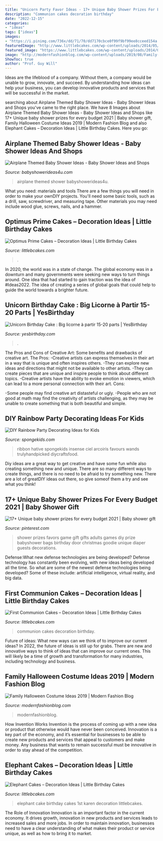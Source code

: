 ```yaml
---
title: "Unicorn Party Favor Ideas - 17+ Unique Baby Shower Prizes For Every Budget 2021"
description: "Communion cakes decoration birthday"
date: "2022-12-15"
categories:
- "ideas"
tags: ["ideas"]
images:
- "https://i.pinimg.com/736x/dd/71/70/dd7170cbce0f99f9bf99ee8cceed154a.jpg"
featuredImage: "http://www.littlebcakes.com/wp-content/uploads/2014/05/Elephant-Cake-Images.jpg"
featured_image: "https://www.littlebcakes.com/wp-content/uploads/2014/01/Optimus-Prime-Cakes.jpg"
image: "http://modernfashionblog.com/wp-content/uploads/2019/08/Family-Halloween-Costume-Ideas-2019-9.jpg"
ShowToc: true
author: "Prof. Guy Will"
---
```



Ideas are the lifeblood of a company. Without them, a company would be unable to grow, innovate, and succeed. By understanding how ideas can help your business, you can develop innovative products and services that will be successful in the market.

	

		
searching about Airplane Themed Baby Shower Ideas - Baby Shower Ideas and Shops you've came to the right place. We have 8 Images about Airplane Themed Baby Shower Ideas - Baby Shower Ideas and Shops like 17+ Unique baby shower prizes for every budget 2021 | Baby shower gift, Family Halloween Costume Ideas 2019 | Modern Fashion Blog and also Elephant Cakes – Decoration Ideas | Little Birthday Cakes. Here you go:
		
    
## Airplane Themed Baby Shower Ideas - Baby Shower Ideas And Shops

<img loading=lazy src="https://babyshowerideas4u.com/wp-content/uploads/2014/01/airplane-241.jpg" onerror="this.onerror=null;this.src='https://tse2.mm.bing.net/th?id=OIP.kA3GIDQGzt8yw1QgozGCTQHaE8&amp;pid=15.1';" alt="Airplane Themed Baby Shower Ideas - Baby Shower Ideas and Shops">

_Source: babyshowerideas4u.com_

>airplane themed shower babyshowerideas4u. 

	

What you need: materials and tools
There are a few things you will need in order to make your ownDIY projects. You'll need some basic tools, such as a drill, saw, screwdriver, and measuring tape. Other materials you may need include wood glue, screws, nails, and a hammer.

    
## Optimus Prime Cakes – Decoration Ideas | Little Birthday Cakes

<img loading=lazy src="https://www.littlebcakes.com/wp-content/uploads/2014/01/Optimus-Prime-Cakes.jpg" onerror="this.onerror=null;this.src='https://tse3.mm.bing.net/th?id=OIP.s6xPvoEnpua7Y7Y8qv5TxwHaJ4&amp;pid=15.1';" alt="Optimus Prime Cakes – Decoration Ideas | Little Birthday Cakes">

_Source: littlebcakes.com_

>. 

	

In 2020, the world was in a state of change. The global economy was in a downturn and many governments were seeking new ways to turn things around. One idea that had started to gain traction was the idea of #Ideas2022. The idea of creating a series of global goals that could help to guide the world towards a brighter future.

    
## Unicorn Birthday Cake : Big Licorne à Partir 15-20 Parts | YesBirthday

<img loading=lazy src="https://yesbirthday.com/wp-content/uploads/2019/10/Unicorn-Birthday-Cake-Big-licorne-a-partir-15-20-parts.jpg" onerror="this.onerror=null;this.src='https://tse1.mm.bing.net/th?id=OIP.ogcZWcXV1uFvVABssd8X_QHaHa&amp;pid=15.1';" alt="Unicorn Birthday Cake : Big licorne à partir 15-20 parts | YesBirthday">

_Source: yesbirthday.com_

>. 

	

The Pros and Cons of Creative Art: Some benefits and drawbacks of creative art.
The Pros: 
-Creative artists can express themselves in their art in a way that is unique and often inspires others. 
-They can explore new ideas and directions that might not be available to other artists. 
-They can create pieces that are unique and inspire people to think about different topics. 
-Creative artists have the ability to evoke emotion in viewers, which can lead to a more personal connection with their art. 
Cons:


-Some people may find creative art distasteful or ugly. 
-People who are not good at math may find the creativity of artists challenging, as they may be unable to create something that is both beautiful and simple.

    
## DIY Rainbow Party Decorating Ideas For Kids

<img loading=lazy src="https://spongekids.com/wp-content/uploads/2014/11/diy-rainbow-party-decorating-ideas/4-candy-decoration.jpg" onerror="this.onerror=null;this.src='https://tse4.mm.bing.net/th?id=OIP.GfTxgQhCKywEmuWykiSTCAHaLG&amp;pid=15.1';" alt="DIY Rainbow Party Decorating Ideas for Kids">

_Source: spongekids.com_

>ribbon hative spongekids insense ciel arcoiris favours wands trulyhandpicked diycraftsfood. 

	

Diy ideas are a great way to get creative and have some fun while also creating something new and unique. There are so many different ways to create things, and there is no need to be afraid to try something new. There are a lot of greatDIY ideas out there, so give someof them a try and see what you think!

    
## 17+ Unique Baby Shower Prizes For Every Budget 2021 | Baby Shower Gift

<img loading=lazy src="https://i.pinimg.com/736x/dd/71/70/dd7170cbce0f99f9bf99ee8cceed154a.jpg" onerror="this.onerror=null;this.src='https://tse2.mm.bing.net/th?id=OIP.AhXfeLzLctc4SCkO_AQCZwHaJ3&amp;pid=15.1';" alt="17+ Unique baby shower prizes for every budget 2021 | Baby shower gift">

_Source: pinterest.com_

>shower prizes favors game gift gifts adults games diy prize babyshower bags birthday door christmas goodie unique diaper guests decorations. 

	

Defense:What new defense technologies are being developed?
Defense technology has constantly been evolving, with new ideas being developed all the time. So what are some of the newest defense technologies being developed? Some of these include: artificial intelligence, virtual reality, and big data.

    
## First Communion Cakes – Decoration Ideas | Little Birthday Cakes

<img loading=lazy src="http://www.littlebcakes.com/wp-content/uploads/2014/02/Pictures-of-First-Communion-Cakes.jpg" onerror="this.onerror=null;this.src='https://tse4.mm.bing.net/th?id=OIP.zfnm4-BTchu_Sb08NsrPoQHaMF&amp;pid=15.1';" alt="First Communion Cakes – Decoration Ideas | Little Birthday Cakes">

_Source: littlebcakes.com_

>communion cakes decoration birthday. 

	

Future of ideas: What new ways can we think of to improve our current ideas?
In 2022, the future of ideas is still up for grabs. There are new and innovative ways to think of ideas that can improve our current ones. This will likely be a time of growth and transformation for many industries, including technology and business.

    
## Family Halloween Costume Ideas 2019 | Modern Fashion Blog

<img loading=lazy src="http://modernfashionblog.com/wp-content/uploads/2019/08/Family-Halloween-Costume-Ideas-2019-9.jpg" onerror="this.onerror=null;this.src='https://tse3.mm.bing.net/th?id=OIP.3Ak00AzcbVVP0nQ99RcqCAHaLJ&amp;pid=15.1';" alt="Family Halloween Costume Ideas 2019 | Modern Fashion Blog">

_Source: modernfashionblog.com_

>modernfashionblog. 

	

How Invention Works
Invention is the process of coming up with a new idea or product that otherwise would have never been conceived. Innovation is a key part of the economy, and it’s essential for businesses to be able to create new products and services that appeal to customers and make money. Any business that wants to remain successful must be innovative in order to stay ahead of the competition.

    
## Elephant Cakes – Decoration Ideas | Little Birthday Cakes

<img loading=lazy src="http://www.littlebcakes.com/wp-content/uploads/2014/05/Elephant-Cake-Images.jpg" onerror="this.onerror=null;this.src='https://tse2.mm.bing.net/th?id=OIP.lzlTJhX1_wAFufW09OdovQHaJ4&amp;pid=15.1';" alt="Elephant Cakes – Decoration Ideas | Little Birthday Cakes">

_Source: littlebcakes.com_

>elephant cake birthday cakes 1st karen decoration littlebcakes. 

	

The Role of Innovation
Innovation is an important factor in the current economy. It drives growth, innovation in new products and services leads to increased sales and more jobs. In order to maintain innovation, businesses need to have a clear understanding of what makes their product or service unique, as well as how to bring it to market.

